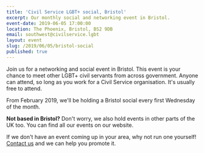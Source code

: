 ```yaml
---
title: 'Civil Service LGBT+ social, Bristol'
excerpt: Our monthly social and networking event in Bristol.
event-date: 2019-06-05 17:00:00
location: The Phoenix, Bristol, BS2 9DB
email: southwest@civilservice.lgbt
layout: event
slug: /2019/06/05/bristol-social
published: true
---
```

Join us for a networking and social event in Bristol. This event is your chance to meet other LGBT+ civil servants from across government. Anyone can attend, so long as you work for a Civil Service organisation. It's usually free to attend.

From February 2019, we'll be holding a Bristol social every first Wednesday of the month.

**Not based in Bristol?** Don't worry, we also hold events in other parts of the UK too. You can find all our events on our website.

If we don't have an event coming up in your area, why not run one yourself! [Contact us](/about/contact-us/) and we can help you promote it.
